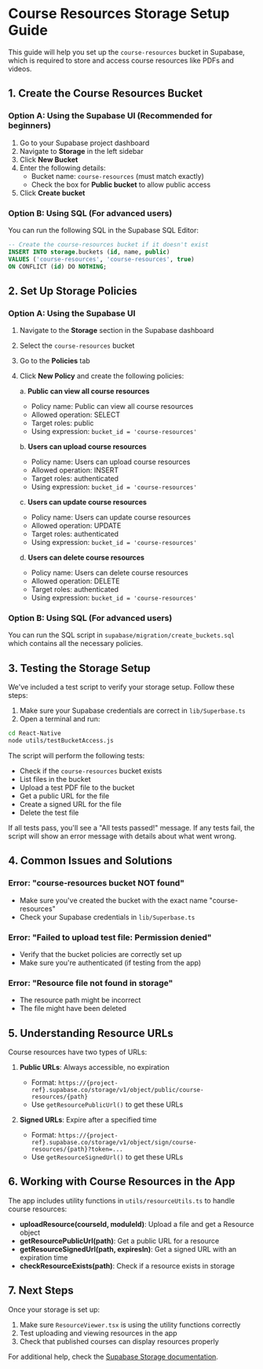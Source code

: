 # Course Resources Storage Setup Guide

This guide will help you set up the `course-resources` bucket in Supabase, which is required to store and access course resources like PDFs and videos.

## 1. Create the Course Resources Bucket

### Option A: Using the Supabase UI (Recommended for beginners)

1. Go to your Supabase project dashboard
2. Navigate to **Storage** in the left sidebar
3. Click **New Bucket**
4. Enter the following details:
   - Bucket name: `course-resources` (must match exactly)
   - Check the box for **Public bucket** to allow public access
5. Click **Create bucket**

### Option B: Using SQL (For advanced users)

You can run the following SQL in the Supabase SQL Editor:

```sql
-- Create the course-resources bucket if it doesn't exist
INSERT INTO storage.buckets (id, name, public)
VALUES ('course-resources', 'course-resources', true)
ON CONFLICT (id) DO NOTHING;
```

## 2. Set Up Storage Policies

### Option A: Using the Supabase UI

1. Navigate to the **Storage** section in the Supabase dashboard
2. Select the `course-resources` bucket
3. Go to the **Policies** tab
4. Click **New Policy** and create the following policies:

   a. **Public can view all course resources**
      - Policy name: Public can view all course resources
      - Allowed operation: SELECT
      - Target roles: public
      - Using expression: `bucket_id = 'course-resources'`

   b. **Users can upload course resources**
      - Policy name: Users can upload course resources
      - Allowed operation: INSERT
      - Target roles: authenticated
      - Using expression: `bucket_id = 'course-resources'`

   c. **Users can update course resources**
      - Policy name: Users can update course resources
      - Allowed operation: UPDATE
      - Target roles: authenticated
      - Using expression: `bucket_id = 'course-resources'`

   d. **Users can delete course resources**
      - Policy name: Users can delete course resources
      - Allowed operation: DELETE
      - Target roles: authenticated
      - Using expression: `bucket_id = 'course-resources'`

### Option B: Using SQL (For advanced users)

You can run the SQL script in `supabase/migration/create_buckets.sql` which contains all the necessary policies.

## 3. Testing the Storage Setup

We've included a test script to verify your storage setup. Follow these steps:

1. Make sure your Supabase credentials are correct in `lib/Superbase.ts`
2. Open a terminal and run:

```bash
cd React-Native
node utils/testBucketAccess.js
```

The script will perform the following tests:
- Check if the `course-resources` bucket exists
- List files in the bucket
- Upload a test PDF file to the bucket
- Get a public URL for the file
- Create a signed URL for the file
- Delete the test file

If all tests pass, you'll see a "All tests passed!" message. If any tests fail, the script will show an error message with details about what went wrong.

## 4. Common Issues and Solutions

### Error: "course-resources bucket NOT found"
- Make sure you've created the bucket with the exact name "course-resources"
- Check your Supabase credentials in `lib/Superbase.ts`

### Error: "Failed to upload test file: Permission denied"
- Verify that the bucket policies are correctly set up
- Make sure you're authenticated (if testing from the app)

### Error: "Resource file not found in storage"
- The resource path might be incorrect
- The file might have been deleted

## 5. Understanding Resource URLs

Course resources have two types of URLs:

1. **Public URLs**: Always accessible, no expiration
   - Format: `https://{project-ref}.supabase.co/storage/v1/object/public/course-resources/{path}`
   - Use `getResourcePublicUrl()` to get these URLs

2. **Signed URLs**: Expire after a specified time
   - Format: `https://{project-ref}.supabase.co/storage/v1/object/sign/course-resources/{path}?token=...`
   - Use `getResourceSignedUrl()` to get these URLs

## 6. Working with Course Resources in the App

The app includes utility functions in `utils/resourceUtils.ts` to handle course resources:

- **uploadResource(courseId, moduleId)**: Upload a file and get a Resource object
- **getResourcePublicUrl(path)**: Get a public URL for a resource
- **getResourceSignedUrl(path, expiresIn)**: Get a signed URL with an expiration time
- **checkResourceExists(path)**: Check if a resource exists in storage

## 7. Next Steps

Once your storage is set up:

1. Make sure `ResourceViewer.tsx` is using the utility functions correctly
2. Test uploading and viewing resources in the app
3. Check that published courses can display resources properly

For additional help, check the [Supabase Storage documentation](https://supabase.com/docs/guides/storage). 